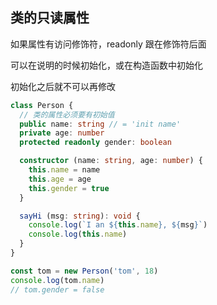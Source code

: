 ## 类的只读属性
如果属性有访问修饰符，readonly 跟在修饰符后面

可以在说明的时候初始化，或在构造函数中初始化

初始化之后就不可以再修改

```typescript
class Person {
  // 类的属性必须要有初始值
  public name: string // = 'init name'
  private age: number
  protected readonly gender: boolean

  constructor (name: string, age: number) {
    this.name = name
    this.age = age
    this.gender = true
  }

  sayHi (msg: string): void {
    console.log(`I an ${this.name}, ${msg}`)
    console.log(this.name)
  }
}

const tom = new Person('tom', 18)
console.log(tom.name)
// tom.gender = false
```
